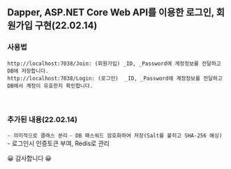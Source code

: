 ## Dapper, ASP.NET Core Web API를 이용한 로그인, 회원가입 구현(22.02.14)

### 사용법
`http://localhost:7038/Join: (회원가입) _ID, _Password에 계정정보를 전달하고 DB에 저장합니다.`   
`http://localhost:7038/Login: (로그인)  _ID, _Password에 계정정보를 전달하고 DB에서 계정이 유효한지 확인합니다.`                                                                       
<br/>
<br/>

### 추가된 내용(22.02.14)
`- 의미적으로 클래스 분리`
`- DB 패스워드 암호화하여 저장(Salt를 붙히고 SHA-256 해싱)
`- 로그인시 인증토큰 부여, Redis로 관리

😀 감사합니다 😀      
